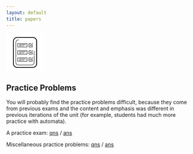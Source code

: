 ```yaml
---
layout: default
title: papers
---
```


<img class="icon" src="assets/icons8-report-card-100.png"/>
<h2>Practice Problems</h2>
You will probably find the practice problems difficult, because they come from previous exams and the content and emphasis was different in previous iterations of the unit (for example, students had much more practice with automata).
<p>
  A practice exam: <a href="papers/exam.pdf" target="_blank">qns</a> / <a href="papers/exam-answers.pdf" target="_blank">ans</a>
</p>
<p>
  Miscellaneous practice problems: <a href="questions/sheet12.pdf" target="_blank">qns</a> / <a href="answers/sheet12.pdf" target="_blank">ans</a>
</p>
